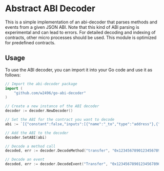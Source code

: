 # Abstract ABI Decoder

This is a simple implementation of an abi-decoder that parses methods and events from a given JSON ABI. Note that this kind of ABI parsing is experimental and can lead to errors. For detailed decoding and indexing of contracts, other micro processes should be used. This module is optimized for predefined contracts.

## Usage

To use the ABI decoder, you can import it into your Go code and use it as follows:

```go
// Import the abi-decoder package
import (
    "github.com/w2496/go-abi-decoder"
)

// Create a new instance of the ABI decoder
decoder := decoder.NewDecoder()

// Set the ABI for the contract you want to decode
abi := `[{"constant":false,"inputs":[{"name":"_to","type":"address"},{"name":"_value","type":"uint256"}],"name":"transfer","outputs":[{"name":"","type":"bool"}],"payable":false,"stateMutability":"nonpayable","type":"function"}]`

// Add the ABI to the decoder
decoder.SetABI(abi)

// Decode a method call
decoded, err := decoder.DecodeMethod("transfer", "0x1234567890123456789012345678901234567890", "100")

// Decode an event
decoded, err := decoder.DecodeEvent("Transfer", "0x1234567890123456789012345678901234567890", "0x0987654321098765432109876543210987654321", "100")
```
